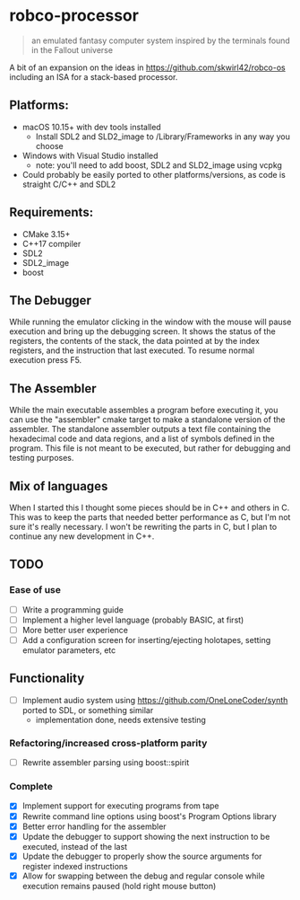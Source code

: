 # robco-processor
> an emulated fantasy computer system inspired by the terminals found in the Fallout universe

A bit of an expansion on the ideas in https://github.com/skwirl42/robco-os including an ISA for a stack-based processor.

## Platforms:
- macOS 10.15+ with dev tools installed
  * Install SDL2 and SLD2_image to /Library/Frameworks in any way you choose
- Windows with Visual Studio installed
  * note: you'll need to add boost, SDL2 and SLD2_image using vcpkg
- Could probably be easily ported to other platforms/versions, as code is straight C/C++ and SDL2

## Requirements:
- CMake 3.15+
- C++17 compiler
- SDL2
- SDL2_image
- boost

## The Debugger
While running the emulator clicking in the window with the mouse will pause execution and bring up the debugging screen. It shows the status of the registers, the contents of the stack, the data pointed at by the index registers, and the instruction that last executed. To resume normal execution press F5.

## The Assembler
While the main executable assembles a program before executing it, you can use the "assembler" cmake target to make a standalone version of the assembler. The standalone assembler outputs a text file containing the hexadecimal code and data regions, and a list of symbols defined in the program. This file is not meant to be executed, but rather for debugging and testing purposes.

## Mix of languages
When I started this I thought some pieces should be in C++ and others in C. This was to keep the parts that needed better performance as C, but I'm not sure it's really necessary. I won't be rewriting the parts in C, but I plan to continue any new development in C++.

## TODO
### Ease of use
- [ ] Write a programming guide
- [ ] Implement a higher level language (probably BASIC, at first)
- [ ] More better user experience
- [ ] Add a configuration screen for inserting/ejecting holotapes, setting emulator parameters, etc
## Functionality
- [ ] Implement audio system using https://github.com/OneLoneCoder/synth ported to SDL, or something similar
  - implementation done, needs extensive testing
### Refactoring/increased cross-platform parity
- [ ] Rewrite assembler parsing using boost::spirit
### Complete
- [x] Implement support for executing programs from tape
- [x] Rewrite command line options using boost's Program Options library
- [x] Better error handling for the assembler
- [x] Update the debugger to support showing the next instruction to be executed, instead of the last
- [x] Update the debugger to properly show the source arguments for register indexed instructions
- [x] Allow for swapping between the debug and regular console while execution remains paused (hold right mouse button)
